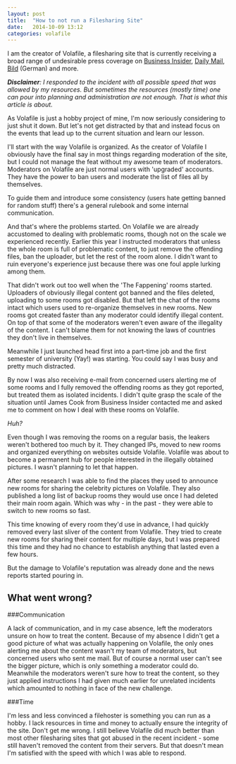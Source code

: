 ```yaml
---
layout: post
title:  "How to not run a Filesharing Site"
date:   2014-10-09 13:12
categories: volafile
---
```


I am the creator of Volafile, a filesharing site that is currently receiving a 
broad range of undesirable press coverage on 
[Business Insider](http://www.businessinsider.com/internet-marketplace-for-hacked-photos-of-naked-celebrities-2014-10), 
[Daily Mail](http://www.dailymail.co.uk/news/article-2785871/Photos-unreleased-potentially-massive-collection-stolen-celebrity-nudes-bought-online-350.html),
[Bild](http://www.bild.de/unterhaltung/leute/google/droht-millionen-klage-wegen-nackt-foto-skandal-37996638.bild.html) (German) and more.

*__Disclaimer__: I responded to the incident with all possible speed that was allowed by my resources. But sometimes the resources (mostly time) one can pour into planning and administration are not enough. That is what this article is about.*

As Volafile is just a hobby project of mine, I'm now seriously considering to just shut it down.
But let's not get distracted by that and instead focus on the events that lead up to the current situation and learn our lesson.

I'll start with the way Volafile is organized. As the creator of Volafile I obviously
have the final say in most things regarding moderation of the site, but I could not manage
the feat without my awesome team of moderators. Moderators on Volafile are just normal users
with 'upgraded' accounts. They have the power to ban users and moderate the list of files all by themselves.

To guide them and introduce some consistency (users hate getting banned for random stuff) there's a general rulebook and some internal communication.

And that's where the problems started. On Volafile we are already accustomed to dealing with problematic rooms, though not on the scale we experienced recently. Earlier this year I instructed moderators that unless the whole room is full of problematic content, to just remove the offending files, ban the uploader, but let the rest of the room alone. I didn't want to ruin everyone's experience just because there was one foul apple lurking among them.

That didn't work out too well when the 'The Fappening' rooms started. Uploaders of obviously illegal content got banned and the files deleted, uploading to some rooms got disabled. 
But that left the chat of the rooms intact which users used to re-organize themselves in new rooms. New rooms got created faster than any moderator could identify illegal content. On top of that some of the moderators weren't even aware of the illegality of the content. I can't blame them for not knowing the laws of countries they don't live in themselves.

Meanwhile I just launched head first into a part-time job and the first semester of university (Yay!) was starting. You could say I was busy and pretty much distracted.

By now I was also receiving e-mail from concerned users alerting me of some rooms and I fully removed the offending rooms as they got reported, but treated them as isolated incidents. I didn't quite grasp the scale of the situation until James Cook from Business Insider contacted me and asked me to comment on how I deal with these rooms on Volafile. 

*Huh?* 

Even though I was removing the rooms on a regular basis, the leakers weren't bothered too much by it.
They changed IPs, moved to new rooms and organized everything on websites outside Volafile. Volafile was about to become a permanent hub for people interested in the illegally obtained pictures. I wasn't planning to let that happen.

After some research I was able to find the places they used to announce new rooms for sharing the celebrity pictures on Volafile. They also published a long list of backup rooms they would use once I had deleted their main room again. Which was why - in the past - they were able to switch to new rooms so fast.

This time knowing of every room they'd use in advance, I had quickly removed every last sliver of the content from Volafile. They tried to create new rooms for sharing their content for multiple days, but I was prepared this time and they had no chance to establish anything that lasted even a few hours.

But the damage to Volafile's reputation was already done and the news reports started pouring in.

What went wrong?
----------------

###Communication

A lack of communication, and in my case absence, left the moderators unsure on how to treat the content.
Because of my absence I didn't get a good picture of what was actually happening on Volafile, the only ones alerting me about the content wasn't my team of moderators, but concerned users who sent me mail.
But of course a normal user can't see the bigger picture, which is only something a moderator could do.
Meanwhile the moderators weren't sure how to treat the content, so they just applied instructions I had given much earlier for unrelated incidents which amounted to nothing in face of the new challenge.

###Time

I'm less and less convinced a filehoster is something you can run as a hobby. I lack resources in time and money to actually ensure the integrity of the site. Don't get me wrong. I still believe Volafile did much better than most other filesharing sites that got abused in the recent incident - some still haven't removed the content from their servers. But that doesn't mean I'm satisfied with the speed with which I was able to respond.
